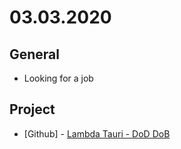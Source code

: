 # 03.03.2020

## General

- Looking for a job

## Project

- \[Github\] - [Lambda Tauri - DoD DoB](https://github.com/org-3s2yu/lambda-tauri)
